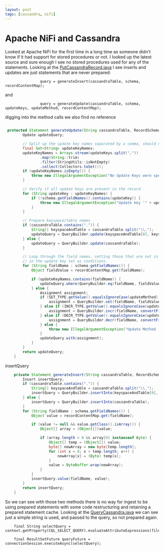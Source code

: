 ```yaml
---
layout: post
tags: [cassandra, nifi]
---
```

<h1>Apache NiFi and Cassandra</h1>

Looked at Apache NiFi for the first time in a long time as someone didn't know if it had support for stored procedures or not. I looked up the latest source
and sure enough I see no stored procedures used for any of the statements. Looking at the [PutCassandraRecord.java](https://github.com/apache/nifi/blob/953327cdf587c6b68765c0d32508873d8a0031e7/nifi-nar-bundles/nifi-cassandra-bundle/nifi-cassandra-processors/src/main/java/org/apache/nifi/processors/cassandra/PutCassandraRecord.java) I see inserts and updates are just statements that are never prepared:

                    query = generateInsert(cassandraTable, schema, recordContentMap);
and 

                    query = generateUpdate(cassandraTable, schema, updateKeys, updateMethod, recordContentMap);

digging into the method calls we also find no reference

```java

 protected Statement generateUpdate(String cassandraTable, RecordSchema schema, String updateKeys, String updateMethod, Map<String, Object> recordContentMap) {
        Update updateQuery;

        // Split up the update key names separated by a comma, should not be empty
        final Set<String> updateKeyNames;
        updateKeyNames = Arrays.stream(updateKeys.split(","))
                .map(String::trim)
                .filter(StringUtils::isNotEmpty)
                .collect(Collectors.toSet());
        if (updateKeyNames.isEmpty()) {
            throw new IllegalArgumentException("No Update Keys were specified");
        }

        // Verify if all update keys are present in the record
        for (String updateKey : updateKeyNames) {
            if (!schema.getFieldNames().contains(updateKey)) {
                throw new IllegalArgumentException("Update key '" + updateKey + "' is not present in the record schema");
            }
        }

        // Prepare keyspace/table names
        if (cassandraTable.contains(".")) {
            String[] keyspaceAndTable = cassandraTable.split("\\.");
            updateQuery = QueryBuilder.update(keyspaceAndTable[0], keyspaceAndTable[1]);
        } else {
            updateQuery = QueryBuilder.update(cassandraTable);
        }

        // Loop through the field names, setting those that are not in the update key set, and using those
        // in the update key set as conditions.
        for (String fieldName : schema.getFieldNames()) {
            Object fieldValue = recordContentMap.get(fieldName);

            if (updateKeyNames.contains(fieldName)) {
                updateQuery.where(QueryBuilder.eq(fieldName, fieldValue));
            } else {
                Assignment assignment;
                if (SET_TYPE.getValue().equalsIgnoreCase(updateMethod)) {
                    assignment = QueryBuilder.set(fieldName, fieldValue);
                } else if (INCR_TYPE.getValue().equalsIgnoreCase(updateMethod)) {
                    assignment = QueryBuilder.incr(fieldName, convertFieldObjectToLong(fieldName, fieldValue));
                } else if (DECR_TYPE.getValue().equalsIgnoreCase(updateMethod)) {
                    assignment = QueryBuilder.decr(fieldName, convertFieldObjectToLong(fieldName, fieldValue));
                } else {
                    throw new IllegalArgumentException("Update Method '" + updateMethod + "' is not valid.");
                }
                updateQuery.with(assignment);
            }
        }
        return updateQuery;
    }
```

insertQuery

```java
    private Statement generateInsert(String cassandraTable, RecordSchema schema, Map<String, Object> recordContentMap) {
        Insert insertQuery;
        if (cassandraTable.contains(".")) {
            String[] keyspaceAndTable = cassandraTable.split("\\.");
            insertQuery = QueryBuilder.insertInto(keyspaceAndTable[0], keyspaceAndTable[1]);
        } else {
            insertQuery = QueryBuilder.insertInto(cassandraTable);
        }
        for (String fieldName : schema.getFieldNames()) {
            Object value = recordContentMap.get(fieldName);

            if (value != null && value.getClass().isArray()) {
                Object[] array = (Object[])value;

                if (array.length > 0 && array[0] instanceof Byte) {
                    Object[] temp = (Object[]) value;
                    byte[] newArray = new byte[temp.length];
                    for (int x = 0; x < temp.length; x++) {
                        newArray[x] = (Byte) temp[x];
                    }
                    value = ByteBuffer.wrap(newArray);
                }
            }
            insertQuery.value(fieldName, value);
        }
        return insertQuery;
    }
```

So we can see with those two methods there is no way for ingest to be using prepared statements with some code restructuring and retaining a prepared statement cache. Looking at the [QueryCassandra.java](https://github.com/apache/nifi/blob/953327cdf587c6b68765c0d32508873d8a0031e7/nifi-nar-bundles/nifi-cassandra-bundle/nifi-cassandra-processors/src/main/java/org/apache/nifi/processors/cassandra/QueryCassandra.java) we can see just a simple string is used, and passed to the query, so not prepared again.

        final String selectQuery = context.getProperty(CQL_SELECT_QUERY).evaluateAttributeExpressions(fileToProcess).getValue();

        final ResultSetFuture queryFuture = connectionSession.executeAsync(selectQuery);


